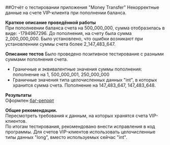  ##Отчёт о тестировании приложения "Money Transfer"
Некорректные данные на счете VIP-клиента при пополнении баланса.

**Краткое описание проведённой работы**  
  При пополнеении баланса счета на 500_000_000, сумма отобразилась в виде: -1794967296. До пополнения, на счету была сумма 2_000_000_000. Было установлено, что ошибки возникают при установленнии суммы счета более 2_147_483_647.  

**Описание тестов**
Было проведено позитивное тестирование с разными суммами пополнения счета. 
* Граничные и эквивалентные значения суммы пополнения: пополнение на 1, 500_000_001, 250_000_000
* Граничные значения типа целочисленных данных "int", в которых хранится сумма счета. Пополнение на 147_483_647, 147_483_648. 

**Результаты**  
Оформлен [баг-репорт](https://github.com/Flayka/MoneyTransfer/issues/1)  

**Общие рекомендации.**  
Пересмотреть требования к данным, на которых хранятся счета VIP-клиентов.  
По итогам тестирования, рекомендовано внести исправления в код программы. Для счетов VIP-клиентов использовать целочисленные типы данных "long", вместо используемых сейчас "int".